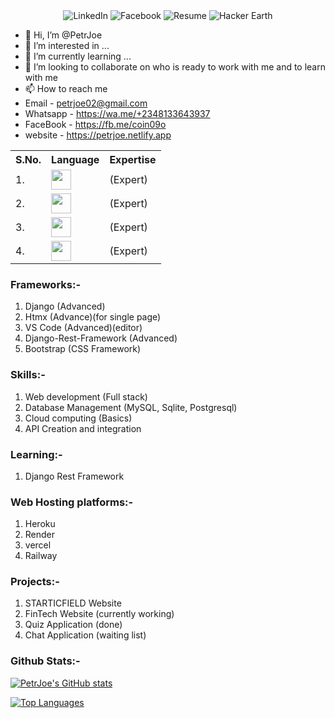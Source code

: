 <div id="shields-img" align="center">
    <img src="https://img.shields.io/badge/LinkedIn-13followers-blue?style=social&logo=linkedin" alt="LinkedIn">
    <img src="https://img.shields.io/badge/Facebook-150+friends-blue?style=social&logo=facebook" alt="Facebook">
    <img src="https://img.shields.io/badge/-Resume-222?style=flat&logo=resume" alt="Resume">
    <img src="https://img.shields.io/badge/-Hacker%20earth-blue?style=flat&logo=hackerearth" alt="Hacker Earth">
</div>

- 👋 Hi, I’m @PetrJoe
- 👀 I’m interested in ...
- 🌱 I’m currently learning ...
- 💞️ I’m looking to collaborate on who is ready to work with me and to learn with me
- 📫 How to reach me 
- Email - petrjoe02@gmail.com
- Whatsapp - https://wa.me/+2348133643937
- FaceBook - https://fb.me/coin09o
- website - https://petrjoe.netlify.app


<table>
   <tr>
    <th> S.No. </th> <th> Language </th> <th> Expertise </th>
  </tr>
  <tr>
    <td> 1. </td> <td><img height="32" width="32" src="https://cdn.simpleicons.org/python" /> </td> <td>(Expert)</td>
  </tr>
  <tr>
    <td> 2. </td> <td><img height="32" width="32" src="https://cdn.simpleicons.org/django" /> </td> <td>(Expert)</td>
  </tr>
  <tr>
    <td> 3. </td> <td><img height="32" width="32" src="https://cdn.simpleicons.org/tailwind" /> </td> <td>(Expert)</td>
  </tr>
  <tr>
    <td> 4. </td> <td><img height="32" width="32" src="https://cdn.simpleicons.org/bootstrap" /> </td> <td>(Expert)</td>
  </tr>
</table>

### Frameworks:-
1. Django (Advanced)
2. Htmx (Advance)(for single page)
3. VS Code (Advanced)(editor)
4. Django-Rest-Framework (Advanced)
5. Bootstrap (CSS Framework)


### Skills:-
1. Web development (Full stack)
2. Database Management (MySQL, Sqlite, Postgresql)
3. Cloud computing (Basics)
4. API Creation and integration 

### Learning:-
1. Django Rest Framework

### Web Hosting platforms:-
1. Heroku
2. Render 
3. vercel
4. Railway

### Projects:-
1. STARTICFIELD Website
2. FinTech Website (currently working)
3. Quiz Application (done)
4. Chat Application (waiting list)


### Github Stats:-
[![PetrJoe's GitHub stats](https://github-readme-stats.vercel.app/api?username=PetrJoe)](https://github.com/PetrJoe/github-readme-stats)

[![Top Languages](https://github-readme-stats.vercel.app/api/top-langs/?username=PetrJoe)](https://github.com/PetrJoe/github-readme-stats)
